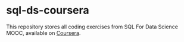 # sql-ds-coursera

This repository stores all coding exercises from SQL For Data Science MOOC, available on [Coursera](https://www.coursera.org/learn/sql-for-data-science/home/welcome).
